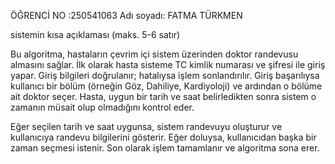 ÖĞRENCİ NO :250541063
Adı soyadı: FATMA TÜRKMEN 

sistemin kısa açıklaması (maks. 5-6 satır)

Bu algoritma, hastaların çevrim içi sistem üzerinden doktor randevusu almasını sağlar.
İlk olarak hasta sisteme TC kimlik numarası ve şifresi ile giriş yapar. Giriş bilgileri doğrulanır; hatalıysa işlem sonlandırılır.
Giriş başarılıysa kullanıcı bir bölüm (örneğin Göz, Dahiliye, Kardiyoloji) ve ardından o bölüme ait doktor seçer.
Hasta, uygun bir tarih ve saat belirledikten sonra sistem o zamanın müsait olup olmadığını kontrol eder.

Eğer seçilen tarih ve saat uygunsa, sistem randevuyu oluşturur ve kullanıcıya randevu bilgilerini gösterir.
Eğer doluysa, kullanıcıdan başka bir zaman seçmesi istenir.
Son olarak işlem tamamlanır ve algoritma sona erer.
